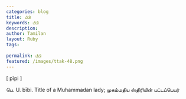 ```yaml
---
categories: blog
title: பீபி
keywords: பீபி
description: 
author: Tamilan
layout: Ruby
tags: 
 
permalink: பீபி
featured: /images/ttak-48.png
---
```

  
[ pīpi ]  
  
பெ. U. bībi. Title of a Muhammadan lady; முகம்மதிய ஸ்திரியின் பட்டப்பெயர்